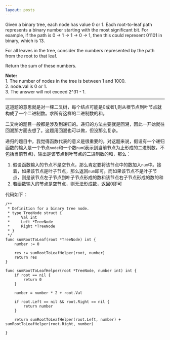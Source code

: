 ```yaml
---
layout: posts
---
```

Given a binary tree, each node has value 0 or 1.  Each root-to-leaf path represents a binary number starting with the most significant bit.  For example, if the path is 0 -> 1 -> 1 -> 0 -> 1, then this could represent 01101 in binary, which is 13.  

For all leaves in the tree, consider the numbers represented by the path from the root to that leaf.  

Return the sum of these numbers.  

**Note:**  
    1. The number of nodes in the tree is between 1 and 1000.  
    2. node.val is 0 or 1.  
    3. The answer will not exceed 2^31 - 1.  

-----
这道题的意思就是对一棵二叉树，每个结点可能是0或者1,则从根节点到叶节点就构成了一个二进制数。求所有这样的二进制数的和。  

二叉树的题目一般都是涉及到递归的。递归的方法主要就是回溯，因此一开始就往回溯那方面去想了。这题用回溯也可以做，但没那么复杂。  

递归的题目中，我觉得函数代表的意义是很重要的。对这题来说，假设有一个递归函数的输入是一个节点`node`和一个数`num`(表示到当前节点为止形成的二进制数，不包括当前节点)，输出是该节点到叶节点的二进制数的和，那么：  
1. 假设函数输入的节点不是空节点，那么肯定要将该节点中的数加入`num`中。接着，如果该节点是叶子节点，那么返回`num`即可。而如果该节点不是叶子节点，则是该节点左子节点到叶子节点形成的数和该节点右子节点形成的数的和  
2. 若函数输入的节点是空节点，则无法形成数，返回0即可  

代码如下：  
```
/**
 * Definition for a binary tree node.
 * type TreeNode struct {
 *     Val int
 *     Left *TreeNode
 *     Right *TreeNode
 * }
 */
func sumRootToLeaf(root *TreeNode) int {   
    number := 0
    
    res := sumRootToLeafHelper(root, number)
    return res
}

func sumRootToLeafHelper(root *TreeNode, number int) int {
    if root == nil {
        return 0
    }
    
    number = number * 2 + root.Val
    
    if root.Left == nil && root.Right == nil {
        return number
    }
    
    return sumRootToLeafHelper(root.Left, number) + sumRootToLeafHelper(root.Right, number)
    
}
```
